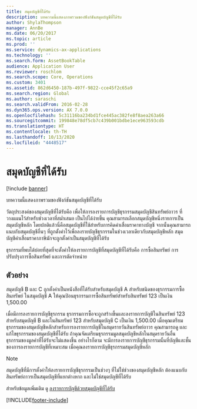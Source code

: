 ```yaml
---
title: สมุดบัญชีที่ได้รับ
description: บทความนี้แสดงภาพรวมของฟังก์ชันสมุดบัญชีที่ได้รับ
author: ShylaThompson
manager: AnnBe
ms.date: 06/20/2017
ms.topic: article
ms.prod: ''
ms.service: dynamics-ax-applications
ms.technology: ''
ms.search.form: AssetBookTable
audience: Application User
ms.reviewer: roschlom
ms.search.scope: Core, Operations
ms.custom: 3401
ms.assetid: 862d6450-187b-497f-9822-cce45f2c65a9
ms.search.region: Global
ms.author: saraschi
ms.search.validFrom: 2016-02-28
ms.dyn365.ops.version: AX 7.0.0
ms.openlocfilehash: 5c31116ba234bd1fce445ac382fe8f8aea263a66
ms.sourcegitcommit: 199848e78df5cb7c439b001bdbe1ece963593cdb
ms.translationtype: HT
ms.contentlocale: th-TH
ms.lasthandoff: 10/13/2020
ms.locfileid: "4448517"
---
```

# <a name="derived-books"></a>สมุดบัญชีที่ได้รับ

[!include [banner](../includes/banner.md)]

บทความนี้แสดงภาพรวมของฟังก์ชันสมุดบัญชีที่ได้รับ

วัตถุประสงค์ของสมุดบัญชีที่ได้รับคือ เพื่อให้การลงรายการบัญชีธุรกรรมสมุดบัญชีสินทรัพย์ถาวร ที่วางแผนไว้สำหรับช่วงเวลาที่สม่ำเสมอ เป็นไปได้ง่ายขึ้น  คุณสามารถเลือกสมุดบัญชีหนึ่งรายการเป็นสมุดบัญชีหลัก โดยปกติแล้วนี่คือสมุดบัญชีที่ใช้สำหรับการคิดค่าเสื่อมราคาทางบัญชี จากนั้นคุณสามารถแนบกับสมุดบัญชีอื่นๆ ที่ถูกตั้งค่าไว้เพื่อลงรายบัญชีธุรกรรมในช่วงเวลาเดียวกับสมุดบัญชีหลัก สมุดบัญชีค่าเสื่อมราคาภาษีมักจะถูกตั้งค่าเป็นสมุดบัญชีที่ได้รับ 

ธุรกรรมที่พบได้บ่อยที่สุดที่จะตั้งค่าให้ลงรายการบัญชีที่สมุดบัญชีที่ได้รับคือ การซื้อสินทรัพย์ การปรับปรุงการซื้อสินทรัพย์ และการตัดจำหน่าย 

## <a name="example"></a>ตัวอย่าง

สมุดบัญชี B และ C ถูกตั้งค่าเป็นหนังสือที่ได้รับสำหรับสมุดบัญชี A สำหรับชนิดของธุรกรรมการซื้อสินทรัพย์ ในสมุดบัญชี A ให้คุณป้อนธุรกรรมการซื้อสินทรัพย์สำหรับสินทรัพย์ 123 เป็นเงิน 1,500.00 

เมื่อมีการลงรายการบัญชีธุรกรรม ธุรกรรมการซื้อจะถูกสร้างขึ้นและลงรายการบัญชีในสินทรัพย์ 123 สำหรับสมุดบัญชี B และในสินทรัพย์ 123 สำหรับสมุดบัญชี C เป็นเงิน 1,500.00 เมื่อคุณเตรียมธุรกรรมของสมุดบัญชีหลักสำหรับการลงรายการบัญชีในสมุดรายวันสินทรัพย์ถาวร คุณสามารถดู และแก้ไขธุรกรรมของสมุดบัญชีที่ได้รับ ถ้าคุณจัดเตรียมธุรกรรมมูลสมุดบัญชีหลักในสมุดรายวันอื่น ธุรกรรมของมูลค่าที่ได้รับจะไม่แสดงขึ้น อย่างไรก็ตาม จะมีการลงรายการบัญชีธุรกรรมนั้นที่บัญชีและชั้นของการลงรายการบัญชีที่เหมาะสม เมื่อคุณลงรายการบัญชีธุรกรรมสมุดบัญชีหลัก

> [!NOTE]                                                                                                                               
> สมุดบัญชีที่มีการตั้งค่าให้ลงรายการบัญชีธุรกรรมเป็นช่วงๆ ที่ไม่ใช่ช่วงของสมุดบัญชีหลัก ต้องแนบกับสินทรัพย์ถาวรเป็นสมุดบัญชีที่แยกต่างหาก และไม่ใช่สมุดบัญชีที่ได้รับ  

สำหรับข้อมูลเพิ่มเติม ดู [ลงรายการบัญชีด้วยสมุดบัญชีที่ได้รับ](post-derived-value-models.md)





[!INCLUDE[footer-include](../../includes/footer-banner.md)]